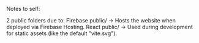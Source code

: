 Notes to self:

2 public folders due to:
    Firebase public/ → Hosts the website when deployed via Firebase Hosting.
    React public/ → Used during development for static assets (like the default "vite.svg").